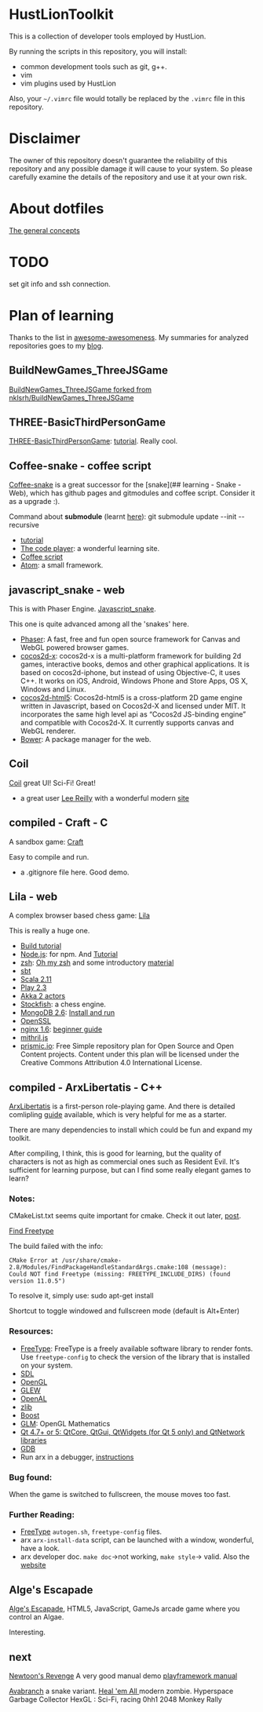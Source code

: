 # HustLionToolkit
This is a collection of developer tools employed by HustLion.

By running the scripts in this repository, you will install:

* common development tools such as git, g++. 
* vim
* vim plugins used by HustLion

Also, your `~/.vimrc` file would totally be replaced by the `.vimrc` file in this repository.

# Disclaimer
The owner of this repository doesn't guarantee the reliability of this repository and any possible damage it will cause to your system. So please carefully examine the details of the repository and use it at your own risk. 


# About dotfiles
[The general concepts](http://zachholman.com/2010/08/dotfiles-are-meant-to-be-forked/)

# TODO
set git info and ssh connection.

# Plan of learning
Thanks to the list in [awesome-awesomeness](https://github.com/bayandin/awesome-awesomeness). My summaries for analyzed repositories goes to my [blog](http://hustlion.github.io/).



## BuildNewGames_ThreeJSGame
[BuildNewGames_ThreeJSGame forked from nklsrh/BuildNewGames_ThreeJSGame](https://github.com/HustLion/BuildNewGames_ThreeJSGame)

## THREE-BasicThirdPersonGame
[THREE-BasicThirdPersonGame](https://github.com/HustLion/THREE-BasicThirdPersonGame): [tutorial](http://matthiasschuetz.com/three-basicthirdpersongame/docs). Really cool.



## Coffee-snake - coffee script
[Coffee-snake](https://github.com/HustLion/coffee-snake) is a great successor for the [snake](## learning - Snake - Web), which has github pages and gitmodules and coffee script. Consider it as a upgrade :).

Command about **submodule** (learnt [here](http://blog.csdn.net/wangjia55/article/details/24400501)):
	git submodule update --init --recursive

* [tutorial](http://thecodeplayer.com/walkthrough/html5-game-tutorial-make-a-snake-game-using-html5-canvas-jquery)
* [The code player](http://thecodeplayer.com/): a wonderful learning site.
* [Coffee script](http://coffee-script.org/#language)
* [Atom](https://github.com/nornagon/atom): a small <canvas> framework.

## javascript_snake - web
This is with Phaser Engine. [Javascript_snake](https://github.com/HustLion/javascript_snake).

This one is quite advanced among all the 'snakes' here.

* [Phaser](http://phaser.io): A fast, free and fun open source framework for Canvas and WebGL powered browser games.
* [cocos2d-x](https://github.com/cocos2d/cocos2d-x): cocos2d-x is a multi-platform framework for building 2d games, interactive books, demos and other graphical applications. It is based on cocos2d-iphone, but instead of using Objective-C, it uses C++. It works on iOS, Android, Windows Phone and Store Apps, OS X, Windows and Linux.
* [cocos2d-html5](https://github.com/cocos2d/cocos2d-html5): Cocos2d-html5 is a cross-platform 2D game engine written in Javascript, based on Cocos2d-X and licensed under MIT. It incorporates the same high level api as “Cocos2d JS-binding engine” and compatible with Cocos2d-X. It currently supports canvas and WebGL renderer.
* [Bower](http://bower.io/): A package manager for the web.

## Coil
[Coil](https://github.com/HustLion/Coil) great UI! Sci-Fi! Great!

* a great user [Lee Reilly](https://github.com/leereilly) with a wonderful modern [site](http://hakim.se/)

## compiled - Craft - C
A sandbox game: [Craft](https://github.com/HustLion/Craft)

Easy to compile and run.

* a .gitignore file here. Good demo.


## Lila - web

A complex browser based chess game: [Lila](https://github.com/HustLion/lila)

This is really a huge one.

* [Build tutorial](https://github.com/ornicar/lila/wiki/Lichess-Development-Onboarding)
* [Node.js](https://nodejs.org/): for npm. And [Tutorial](https://github.com/workshopper/learnyounode)
* [zsh](http://www.zsh.org/): [Oh my zsh](https://github.com/robbyrussell/oh-my-zsh) and some introductory [material](http://zhuanlan.zhihu.com/mactalk/19556676)
* [sbt](http://www.scala-sbt.org/)
* [Scala 2.11](http://www.scala-lang.org/)
* [Play 2.3](http://www.playframework.com/)
* [Akka 2 actors](http://akka.io)
* [Stockfish](http://stockfishchess.org/): a chess engine.
* [MongoDB 2.6](http://mongodb.org): [Install and run](http://docs.mongodb.org/master/tutorial/install-mongodb-on-ubuntu/?_ga=1.98665310.1727689462.1435314057)
* [OpenSSL](https://www.openssl.org/)
* [nginx 1.6](http://nginx.org): [beginner guide](http://nginx.org/en/docs/beginners_guide.html)
* [mithril.js](http://lhorie.github.io/mithril/)
* [prismic.io](http://prismic.io): Free Simple repository plan for Open Source and Open Content projects. Content under this plan will be licensed under the Creative Commons Attribution 4.0 International License.

## compiled - ArxLibertatis - C++
[ArxLibertatis](https://github.com/HustLion/ArxLibertatis) is a first-person role-playing game. And there is detailed comlipling [guide](http://wiki.arx-libertatis.org/Downloading_and_Compiling_under_Linux) available, which is very helpful for me as a starter.

There are many dependencies to install which could be fun and expand my toolkit.

After compiling, I think, this is good for learning, but the quality of characters is not as high as commercial ones such as Resident Evil. It's sufficient for learning purpose, but can I find some really elegant games to learn?



### Notes:
CMakeList.txt seems quite important for cmake. Check it out later, [post](http://stackoverflow.com/questions/2601798/adding-compiled-libraries-and-include-files-to-a-cmake-project).

[Find Freetype](http://www.cmake.org/cmake/help/v3.0/module/FindFreetype.html)

The build failed with the info:

	CMake Error at /usr/share/cmake-2.8/Modules/FindPackageHandleStandardArgs.cmake:108 (message):
	Could NOT find Freetype (missing: FREETYPE_INCLUDE_DIRS) (found version 11.0.5")

To resolve it, simply use:
	sudo apt-get install 

Shortcut to toggle windowed and fullscreen mode (default is Alt+Enter) 

### Resources:
* [FreeType](http://www.freetype.org/): FreeType is a freely available software library to render fonts. Use `freetype-config` to check the version of the library that is installed on your system.
* [SDL](http://www.libsdl.org/)
* [OpenGL](http://www.opengl.org/)
* [GLEW](http://glew.sourceforge.net/)
* [OpenAL](http://kcat.strangesoft.net/openal.html)
* [zlib](http://zlib.net/)
* [Boost](http://www.boost.org/)
* [GLM](http://glm.g-truc.net/): OpenGL Mathematics
* [Qt 4.7+ or 5: QtCore, QtGui, QtWidgets (for Qt 5 only) and QtNetwork libraries](http://qt.nokia.com/)
* [GDB](http://www.gnu.org/software/gdb/)
* Run arx in a debugger, [instructions](http://wiki.arx-libertatis.org/Debugging)

### Bug found:

When the game is switched to fullscreen, the mouse moves too fast.


### Further Reading:
* [FreeType](http://www.freetype.org/) `autogen.sh`, `freetype-config` files.
* arx `arx-install-data` script, can be launched with a window, wonderful, have a look.
* arx developer doc. `make doc`->not working, `make style`-> valid. Also the [website](http://wiki.arx-libertatis.org/Developer_Information)


## Alge's Escapade
[Alge's Escapade](https://github.com/HustLion/game-off-2012), HTML5, JavaScript, GameJs arcade game where you control an Algae. 

Interesting.



## next
[Newtoon's Revenge](https://github.com/HustLion/NewtonsRevenge)
A very good manual demo [playframework manual](https://github.com/playframework/playframework/tree/2.4.x/documentation/manual)

[Avabranch](https://github.com/Zolmeister/avabranch) a snake variant.
[Heal 'em All ]() modern zombie.
Hyperspace Garbage Collector
HexGL : Sci-Fi, racing
0hh1
2048 
Monkey Rally 

